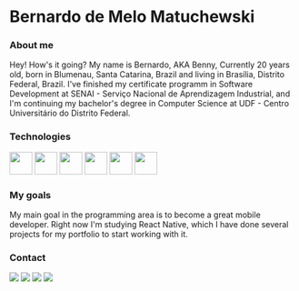 # Bernardo de Melo Matuchewski

### About me
Hey! How's it going?
My name is Bernardo, AKA Benny, Currently 20 years old, born in Blumenau, Santa Catarina, Brazil and living in Brasília, Distrito Federal, Brazil. I've finished my certificate programm in Software Development at SENAI - Serviço Nacional de Aprendizagem Industrial, and I'm continuing my bachelor's degree in Computer Science at UDF - Centro Universitário do Distrito Federal.



### Technologies
<div><img src="https://cdn.jsdelivr.net/gh/devicons/devicon/icons/github/github-original.svg" width="40" height="40"/>               <img src="https://cdn.jsdelivr.net/gh/devicons/devicon/icons/java/java-original.svg" width="40" height="40"/>               <img src="https://cdn.jsdelivr.net/gh/devicons/devicon/icons/javascript/javascript-plain.svg" width="40" height="40"/>               <img src="https://cdn.jsdelivr.net/gh/devicons/devicon/icons/react/react-original.svg" width="40" height="40"/>               <img src="https://cdn.jsdelivr.net/gh/devicons/devicon/icons/php/php-original.svg" width="40" height="40"/>                <img src="https://cdn.jsdelivr.net/gh/devicons/devicon/icons/postgresql/postgresql-original.svg" width="40" height="40"/></div>



### My goals
My main goal in the programming area is to become a great mobile developer. Right now I'm studying React Native, which I have done several projects for my portfolio to start working with it.

### Contact
<div><a href="https://instagram.com/be_polaco" target="_blank"><img src="https://img.shields.io/badge/-Instagram-%23E4405F?style=for-the-badge&logo=instagram&logoColor=white" target="_blank"></a>   <a href="https://www.twitch.tv/beenny5" target="_blank"><img src="https://img.shields.io/badge/Twitch-9146FF?style=for-the-badge&logo=twitch&logoColor=white" target="_blank"></a>   <a href = "mailto:bernardopgr01@gmail.com"><img src="https://img.shields.io/badge/Gmail-D14836?style=for-the-badge&logo=gmail&logoColor=white" target="_blank"></a>   <a href="https://www.linkedin.com/in/bernardomm27" target="_blank"><img src="https://img.shields.io/badge/-LinkedIn-%230077B5?style=for-the-badge&logo=linkedin&logoColor=white" target="_blank"></a>   </div>
